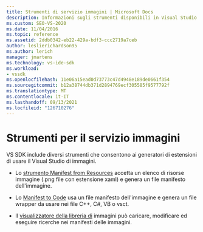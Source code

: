 ```yaml
---
title: Strumenti di servizio immagini | Microsoft Docs
description: Informazioni sugli strumenti disponibili in Visual Studio SDK che consentono di compilare estensioni usando il Visual Studio image service.
ms.custom: SEO-VS-2020
ms.date: 11/04/2016
ms.topic: reference
ms.assetid: 2ddb0342-eb22-429a-bdf3-ccc2719a7ceb
author: leslierichardson95
ms.author: lerich
manager: jmartens
ms.technology: vs-ide-sdk
ms.workload:
- vssdk
ms.openlocfilehash: 11e06a15ead0d73773c47d4948e189de0661f354
ms.sourcegitcommit: b12a38744db371d2894769ecf305585f9577792f
ms.translationtype: MT
ms.contentlocale: it-IT
ms.lasthandoff: 09/13/2021
ms.locfileid: "126710276"
---
```

# <a name="image-service-tools"></a>Strumenti per il servizio immagini
VS SDK include diversi strumenti che consentono ai generatori di estensioni di usare il Visual Studio di immagini.

- Lo [strumento Manifest from Resources](../../extensibility/internals/manifest-from-resources.md) accetta un elenco di risorse immagine (.png file con estensione xaml) e genera un file manifesto dell'immagine.

- Lo [Manifest to Code](../../extensibility/internals/manifest-to-code.md) usa un file manifesto dell'immagine e genera un file wrapper da usare nei file C++, C#, VB o vsct.

- Il [visualizzatore della libreria di](../../extensibility/internals/image-library-viewer.md) immagini può caricare, modificare ed eseguire ricerche nei manifesti delle immagini.
